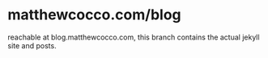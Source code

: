 # matthewcocco.com/blog 

reachable at blog.matthewcocco.com, this branch contains the actual jekyll site and posts.
